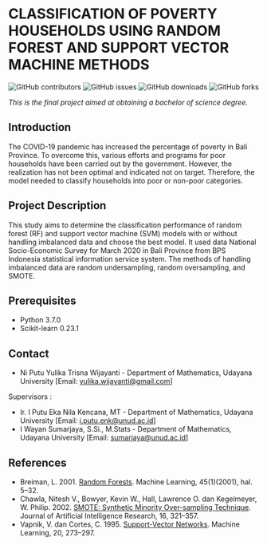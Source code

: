 # CLASSIFICATION OF POVERTY HOUSEHOLDS USING RANDOM FOREST AND SUPPORT VECTOR MACHINE METHODS

![GitHub contributors](https://img.shields.io/github/contributors/yulikawijayanti/Final-Project-Poverty-Households-Classification?color=blue&style=flat-square)  ![GitHub issues](https://img.shields.io/github/issues/yulikawijayanti/Final-Project-Poverty-Households-Classification?color=blueviolet&style=flat-square) ![GitHub downloads](https://img.shields.io/github/downloads/yulikawijayanti/Final-Project-Poverty-Households-Classification/total?color=purple&style=flat-square)  ![GitHub forks](https://img.shields.io/github/forks/yulikawijayanti/Final-Project-Poverty-Households-Classification?color=orange&style=flat-square)


*This is the final project aimed at obtaining a bachelor of science degree.*

## Introduction

The COVID-19 pandemic has increased the percentage of poverty in Bali Province. To overcome this, various efforts and programs for poor households have been carried out by the government. However, the realization has not been optimal and indicated not on target. Therefore, the model needed to classify households into poor or non-poor categories.

## Project Description

This study aims to determine the classification performance of random forest (RF) and support vector machine (SVM) models with or without handling imbalanced data and choose the best model. It used data National Socio-Economic Survey for March 2020 in Bali Province from BPS Indonesia statistical information service system. The methods of handling imbalanced data are random undersampling, random oversampling, and SMOTE.

## Prerequisites
- Python 3.7.0
- Scikit-learn 0.23.1

## Contact

- Ni Putu Yulika Trisna Wijayanti - Department of Mathematics, Udayana University [Email: yulika.wijayanti@gmail.com]

Supervisors :

- Ir. I Putu Eka Nila Kencana, MT - Department of Mathematics, Udayana University [Email: i.putu.enk@unud.ac.id] 
- I Wayan Sumarjaya, S.Si., M.Stats - Department of Mathematics, Udayana University [Email: sumarjaya@unud.ac.id]

## References

- Breiman, L. 2001. [Random Forests](https://link.springer.com/article/10.1023/A:1010933404324). Machine Learning, 45(1)(2001), hal. 5–32. 
- Chawla, Nitesh V., Bowyer, Kevin W., Hall, Lawrence O. dan Kegelmeyer, W. Philip. 2002. [SMOTE: Synthetic Minority Over-sampling Technique](https://arxiv.org/abs/1106.1813). Journal of Artificial Intelligence Research, 16, 321–357.
- Vapnik, V. dan Cortes, C. 1995. [Support-Vector Networks](https://link.springer.com/article/10.1007/BF00994018). Machine Learning, 20, 273–297.


